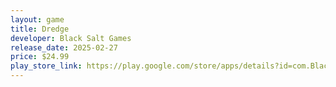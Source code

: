 ```yaml
---
layout: game
title: Dredge
developer: Black Salt Games
release_date: 2025-02-27
price: $24.99
play_store_link: https://play.google.com/store/apps/details?id=com.BlackSaltGames.DREDGE&hl=en
---
```


<!-- Write your game description here. -->

<!-- Add your image embeds here. Remember to place images in assets/images/ -->
<!-- Example: ![Screenshot 1](/assets/images/your-game-screenshot-1.jpg) -->

<!-- Optional: Add a rating section -->
<!-- ## My Rating -->
<!-- **Overall:** ⭐⭐⭐⭐ (4 out of 5 stars) -->

<!-- Optional: Add a trailer section -->
<!-- ## Trailer -->
<!-- <iframe width="560" height="315" src="https://www.youtube.com/embed/YOUR_YOUTUBE_VIDEO_ID" frameborder="0" allow="accelerometer; autoplay; clipboard-write; encrypted-media; gyroscope; picture-in-picture" allowfullscreen></iframe> -->